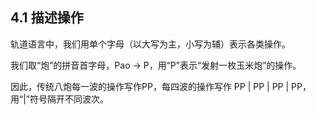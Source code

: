 ## 4.1 描述操作

 轨道语言中，我们用单个字母（以大写为主，小写为辅）表示各类操作。

 我们取“炮”的拼音首字母，Pao → P，用“P”表示“发射一枚玉米炮”的操作。

 因此，传统八炮每一波的操作写作PP，每四波的操作写作 PP | PP | PP | PP，用“|”符号隔开不同波次。